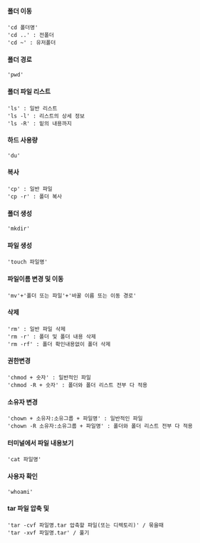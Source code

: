 #### 폴더 이동

    'cd 폴더명'
    'cd ..' : 전폴더
    'cd ~' : 유저폴더

#### 폴더 경로
    
    'pwd'
    
#### 폴더 파일 리스트

    'ls' : 일반 리스트
    'ls -l' : 리스트의 상세 정보
    'ls -R' : 밑의 내용까지
    
#### 하드 사용량

    'du'
    
#### 복사

    'cp' : 일반 파일
    'cp -r' : 폴더 복사

#### 폴더 생성

    'mkdir'

#### 파일 생성

    'touch 파일명'

#### 파일이름 변경 및 이동

    'mv'+'폴더 또는 파일'+'바꿀 이름 또는 이동 경로'
    
#### 삭제

    'rm' : 일반 파일 삭제
    'rm -r' : 폴더 및 폴더 내용 삭제
    'rm -rf' : 폴더 확인내용없이 폴더 삭제
    
#### 권한변경

    'chmod + 숫자' : 일반적인 파일
    'chmod -R + 숫자' : 폴더와 폴더 리스트 전부 다 적용
    
#### 소유자 변경

    'chown + 소유자:소유그룹 + 파일명' : 일반적인 파일
    'chown -R 소유자:소유그룹 + 파일명' : 폴더와 폴더 리스트 전부 다 적용

#### 터미널에서 파일 내용보기
    
    'cat 파일명'
    
#### 사용자 확인

    'whoami'

#### tar 파일 압축 및 

    'tar -cvf 파일명.tar 압축할 파일(또는 디렉토리)' / 묶을때
    'tar -xvf 파일명.tar' / 풀기
